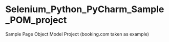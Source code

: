 # Selenium_Python_PyCharm_Sample_POM_project
Sample Page Object Model Project (booking.com taken as example)
